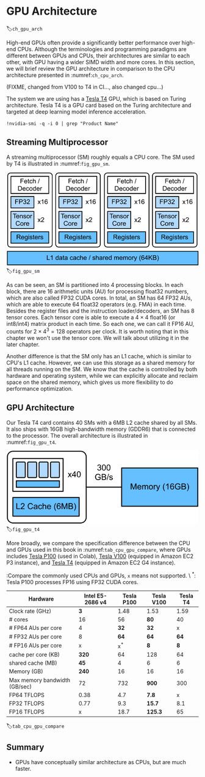 # GPU Architecture
:label:`ch_gpu_arch`


High-end GPUs often provide a significantly better performance over high-end CPUs. Although the terminologies and programming paradigms are different between GPUs and CPUs, their architectures are similar to each other, with GPU having a wider SIMD width and more cores. In this section, we will brief review the GPU architecture in comparison to the CPU architecture presented in :numref:`ch_cpu_arch`.

(FIXME, changed from V100 to T4 in CI..., also changed cpu...)

The system we are using has a [Tesla T4](https://www.nvidia.com/content/dam/en-zz/Solutions/design-visualization/technologies/turing-architecture/NVIDIA-Turing-Architecture-Whitepaper.pdf) GPU, which is based on Turing architecture. Tesla T4 is a GPU card based on the Turing architecture and targeted at deep learning model inference acceleration.

```{.python .input}
!nvidia-smi -q -i 0 | grep "Product Name"
```

## Streaming Multiprocessor

A streaming multiprocessor (SM) roughly equals a CPU core. The SM used by T4 is illustrated in :numref:`fig_gpu_sm`.

![A streaming multiprocessor in Tesla T4](../img/gpu_sm.svg)
:label:`fig_gpu_sm`

As can be seen, an SM is partitioned into 4 processing blocks. In each block, there are 16 arithmetic units (AU) for processing float32 numbers, which are also called FP32 CUDA cores. 
In total, an SM has 64 FP32 AUs, which are able to execute 64 float32 operators (e.g. FMA) in each time. Besides the register files and the instruction loader/decoders, an SM has 8 tensor cores. Each tensor core is able to execute a $4\times 4$ float16 (or int8/int4) matrix product in each time. So each one, we can call it FP16 AU, counts for $2\times 4^3=128$ operators per clock. It is worth noting that in this chapter we won't use the tensor core. We will talk about utilizing it in the later chapter.

Another difference is that the SM only has an L1 cache, which is similar to CPU's L1 cache. However, we can use this storage as a shared memory for all threads running on the SM. We know that the cache is controlled by both hardware and operating system, while we can explicitly allocate and reclaim space on the shared memory, which gives us more flexibility to do performance optimization.

## GPU Architecture

Our Tesla T4 card contains 40 SMs with a 6MB L2 cache shared by all SMs. It also ships with 16GB high-bandwidth memory (GDDR6) that is connected to the processor. The overall architecture is illustrated in :numref:`fig_gpu_t4`.

![The Tesla T4 Architecture](../img/gpu_t4.svg)
:label:`fig_gpu_t4`

More broadly, we compare the specification difference between the CPU and GPUs used in this book in :numref:`tab_cpu_gpu_compare`, where GPUs includes 
[Tesla P100](https://images.nvidia.com/content/pdf/tesla/whitepaper/pascal-architecture-whitepaper.pdf) (used in Colab), 
[Tesla V100](https://images.nvidia.com/content/volta-architecture/pdf/volta-architecture-whitepaper.pdf) (equipped in Amazon EC2 P3 instance), 
and [Tesla T4](https://www.nvidia.com/content/dam/en-zz/Solutions/design-visualization/technologies/turing-architecture/NVIDIA-Turing-Architecture-Whitepaper.pdf) (equipped in Amazon EC2 G4 instance).

:Compare the commonly used CPUs and GPUs, `x` means not supported. \ $^*$: Tesla P100 processes FP16 using FP32 CUDA cores.

|Hardware | Intel E5-2686 v4 | Tesla P100 | Tesla V100 | Tesla T4 |
|------|------|------|------|------|
| Clock rate (GHz) | **3** | 1.48 | 1.53 | 1.59 |
| # cores | 16 | 56 | **80** | 40 |
| # FP64 AUs per core | 4 | **32** | **32** | x |
| # FP32 AUs per core | 8 | **64** | **64** | **64** |
| # FP16 AUs per core | x | x$^*$ | **8** | **8** |
| cache per core (KB) | **320** | 64 | 128 | 64 |
| shared cache (MB)| **45** | 4 | 6 | 6 |
| Memory (GB) | **240** | 16 | 16 | 16 |
| Max memory bandwidth (GB/sec) | 72 | 732 | **900** | 300 |
| FP64 TFLOPS | 0.38 | 4.7 | **7.8** | x |
| FP32 TFLOPS | 0.77 | 9.3 | **15.7** | 8.1 |
| FP16 TFLOPS | x | 18.7 | **125.3** | 65 |
:label:`tab_cpu_gpu_compare`

## Summary
- GPUs have conceptually similar architecture as CPUs, but are much faster.
